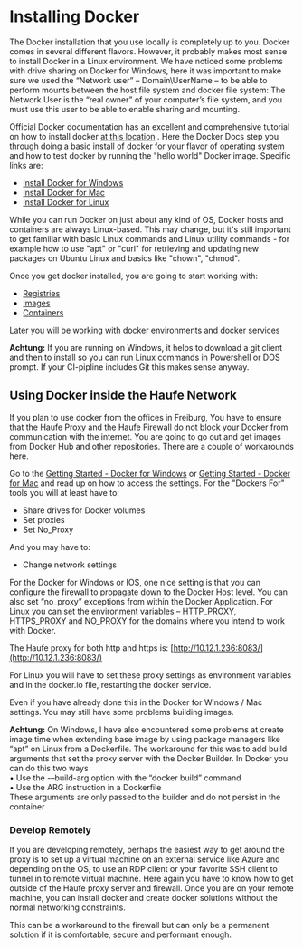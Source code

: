 # Installing Docker

The Docker installation that you use locally is completely up to you. Docker comes in several different flavors. However, it probably makes most sense to install Docker in a Linux environment. We have noticed some problems with drive sharing on Docker for Windows, here it was important to make sure we used the “Network user” – Domain\UserName – to be able to perform mounts between the host file system and docker file system: The Network User is the “real owner” of your computer’s file system, and you must use this user to be able to enable sharing and mounting.

Official Docker documentation has an excellent and comprehensive tutorial on how to install docker [at this location](https://docs.docker.com/engine/getstarted/step_one/) . Here the Docker Docs step you through doing a basic install of docker for your flavor of operating system and how to test docker by running the "hello world" Docker image. Specific links are:

* [Install Docker for Windows](https://docs.docker.com/engine/installation/windows/)
* [Install Docker for Mac](https://docs.docker.com/engine/installation/mac/)
* [Install Docker for Linux](https://docs.docker.com/engine/installation/)

While you can run Docker on just about any kind of OS, Docker hosts and containers are always Linux-based. This may change, but it's still important to get familiar with basic Linux commands and Linux utility commands - for example how to use "apt" or "curl" for retrieving and updating new packages on Ubuntu Linux and basics like "chown", "chmod".

Once you get docker installed, you are going to start working with:

* [Registries](https://docs.docker.com/docker-hub/)
* [Images](https://docs.docker.com/engine/understanding-docker#docker-images)
* [Containers](https://docs.docker.com/engine/understanding-docker#docker-containers)

Later you will be working with docker environments and docker services

**Achtung:** If you are running on Windows, it helps to download a git client and then to install so you can run Linux commands in Powershell or DOS prompt. If your CI-pipline includes Git this makes sense anyway.

## Using Docker inside the Haufe Network

If you plan to use docker from the offices in Freiburg, You have to ensure that the Haufe Proxy and the Haufe Firewall do not block your Docker from communication with the internet. You are going to go out and get images from Docker Hub and other repositories. There are a couple of workarounds here.

Go to the [Getting Started - Docker for Windows](https://docs.docker.com/docker-for-windows/) or [Getting Started - Docker for Mac](https://docs.docker.com/docker-for-mac/) and read up on how to access the settings. For the "Dockers For" tools you will at least have to:

* Share drives for Docker volumes
* Set proxies
* Set No\_Proxy

And you may have to:

* Change network settings

For the Docker for Windows or IOS, one nice setting is that you can configure the firewall to propagate down to the Docker Host level. You can also set “no\_proxy” exceptions from within the Docker Application. For Linux you can set the environment variables – HTTP\_PROXY, HTTPS\_PROXY and NO\_PROXY for the domains where you intend to work with Docker.

The Haufe proxy for both http and https is: [http://10.12.1.236:8083/](http://10.12.1.236:8083/)

For Linux you will have to set these proxy settings as environment variables and in the docker.io file, restarting the docker service.

Even if you have already done this in the Docker for Windows / Mac settings. You may still have some problems building images.

**Achtung:** On Windows, I have also encountered some problems at create image time when extending base image by using package managers like “apt” on Linux from a Dockerfile. The workaround for this was to add build arguments that set the proxy server with the Docker Builder. In Docker you can do this two ways  
•    Use the -–build-arg option with the “docker build” command  
•    Use the ARG instruction in a Dockerfile  
These arguments are only passed to the builder and do not persist in the container

### Develop Remotely

If you are developing remotely, perhaps the easiest way to get around the proxy is to set up a virtual machine on an external service like Azure and depending on the OS, to use an RDP client or your favorite SSH client to tunnel in to remote virtual machine. Here again you have to know how to get outside of the Haufe proxy server and firewall. Once you are on your remote machine, you can install docker and create docker solutions without the normal networking constraints.

This can be a workaround to the firewall but can only be a permanent solution if it is comfortable, secure and performant enough.

